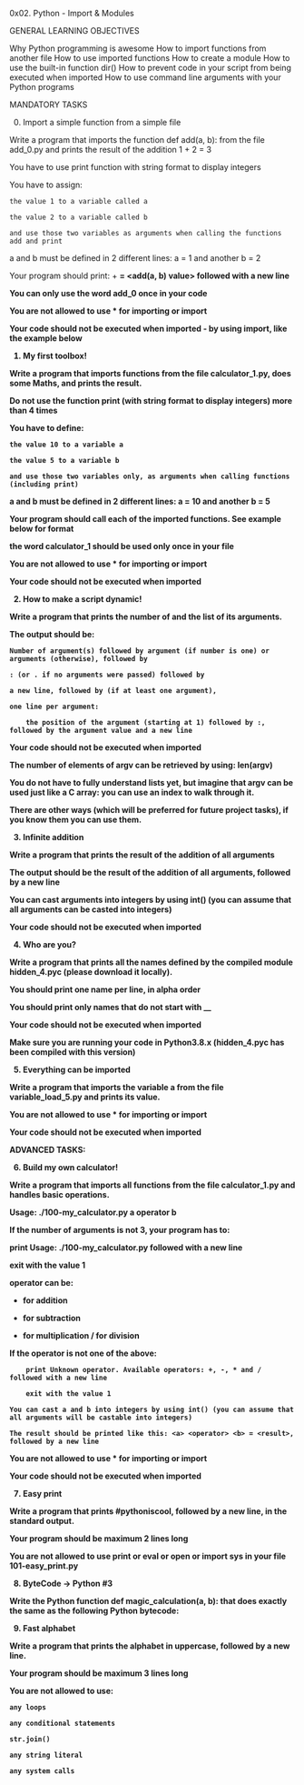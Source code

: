 0x02. Python - Import & Modules

GENERAL LEARNING OBJECTIVES

Why Python programming is awesome
How to import functions from another file
How to use imported functions
How to create a module
How to use the built-in function dir()
How to prevent code in your script from being executed when imported
How to use command line arguments with your Python programs

MANDATORY TASKS

0. Import a simple function from a simple file

Write a program that imports the function def add(a, b): from the file add_0.py and prints the result of the addition 1 + 2 = 3

You have to use print function with string format to display integers

You have to assign:

	the value 1 to a variable called a

	the value 2 to a variable called b
	
	and use those two variables as arguments when calling the functions add and print
	
a and b must be defined in 2 different lines: a = 1 and another b = 2

Your program should print: <a value> + <b value> = <add(a, b) value> followed with a new line

You can only use the word add_0 once in your code

You are not allowed to use * for importing or __import__

Your code should not be executed when imported - by using __import__, like the example below

1. My first toolbox!

Write a program that imports functions from the file calculator_1.py, does some Maths, and prints the result.

Do not use the function print (with string format to display integers) more than 4 times

You have to define:

	the value 10 to a variable a
	
	the value 5 to a variable b

	and use those two variables only, as arguments when calling functions (including print)

a and b must be defined in 2 different lines: a = 10 and another b = 5

Your program should call each of the imported functions. See example below for format

the word calculator_1 should be used only once in your file

You are not allowed to use * for importing or __import__

Your code should not be executed when imported

2. How to make a script dynamic!

Write a program that prints the number of and the list of its arguments.

The output should be:

	Number of argument(s) followed by argument (if number is one) or arguments (otherwise), followed by

	: (or . if no arguments were passed) followed by

	a new line, followed by (if at least one argument),

	one line per argument:

		the position of the argument (starting at 1) followed by :, followed by the argument value and a new line

Your code should not be executed when imported

The number of elements of argv can be retrieved by using: len(argv)

You do not have to fully understand lists yet, but imagine that argv can be used just like a C array: you can use an index to walk through it. 

There are other ways (which will be preferred for future project tasks), if you know them you can use them.

3. Infinite addition

Write a program that prints the result of the addition of all arguments

The output should be the result of the addition of all arguments, followed by a new line

You can cast arguments into integers by using int() (you can assume that all arguments can be casted into integers)

Your code should not be executed when imported

4. Who are you?

Write a program that prints all the names defined by the compiled module hidden_4.pyc (please download it locally).

You should print one name per line, in alpha order

You should print only names that do not start with __

Your code should not be executed when imported

Make sure you are running your code in Python3.8.x (hidden_4.pyc has been compiled with this version)

5. Everything can be imported

Write a program that imports the variable a from the file variable_load_5.py and prints its value.

You are not allowed to use * for importing or __import__

Your code should not be executed when imported

ADVANCED TASKS:

6. Build my own calculator!

Write a program that imports all functions from the file calculator_1.py and handles basic operations.

Usage: ./100-my_calculator.py a operator b

If the number of arguments is not 3, your program has to:

print Usage: ./100-my_calculator.py <a> <operator> <b> followed with a new line

exit with the value 1

operator can be:
+ for addition
- for subtraction
* for multiplication
/ for division

If the operator is not one of the above:

		print Unknown operator. Available operators: +, -, * and / followed with a new line
	
		exit with the value 1

	You can cast a and b into integers by using int() (you can assume that all arguments will be castable into integers)
	
	The result should be printed like this: <a> <operator> <b> = <result>, followed by a new line

You are not allowed to use * for importing or __import__

Your code should not be executed when imported

7. Easy print

Write a program that prints #pythoniscool, followed by a new line, in the standard output.

Your program should be maximum 2 lines long

You are not allowed to use print or eval or open or import sys in your file 101-easy_print.py

8. ByteCode -> Python #3

Write the Python function def magic_calculation(a, b): that does exactly the same as the following Python bytecode:

9. Fast alphabet

Write a program that prints the alphabet in uppercase, followed by a new line.

Your program should be maximum 3 lines long

You are not allowed to use:

	any loops
	
	any conditional statements
	
	str.join()
	
	any string literal
	
	any system calls
